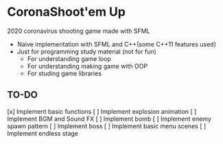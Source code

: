 # CoronaShoot'em Up
2020 coronavirus shooting game made with SFML

* Naive implementation with SFML and C++(some C++11 features used)
* Just for programming study material (not for fun)
  * For understanding game loop
  * For understanding making game with OOP
  * For studing game libraries

## TO-DO
[x] Implement basic functions
[ ] Implement explosion animation
[ ] Implement BGM and Sound FX
[ ] Implement bomb
[ ] Implement enemy spawn pattern
[ ] Implement boss
[ ] Implement basic menu scenes
[ ] Implement endless stage
